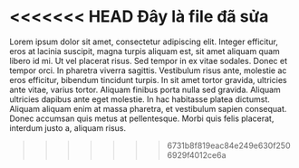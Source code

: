 <<<<<<< HEAD
Đây là file đã sửa
=======
Lorem ipsum dolor sit amet, consectetur adipiscing elit. Integer efficitur, eros at lacinia
suscipit, magna turpis aliquam est, sit amet aliquam quam libero id mi. Ut vel placerat risus.
Sed tempor in ex vitae sodales. Donec et tempor orci. In pharetra viverra sagittis. Vestibulum
risus ante, molestie ac eros efficitur, bibendum tincidunt turpis. In sit amet tortor gravida,
ultricies ante vitae, varius tortor. Aliquam finibus porta nulla sed gravida. Aliquam ultricies
dapibus ante eget molestie. In hac habitasse platea dictumst. Aliquam aliquam enim at massa
pharetra, et vestibulum sapien consequat. Donec accumsan quis metus at pellentesque. Morbi
quis felis placerat, interdum justo a, aliquam risus.
>>>>>>> 6731b8f819eac84e249e630f2506929f4012ce6a
